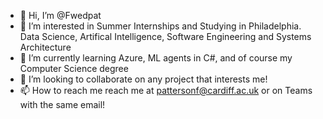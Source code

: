 - 👋 Hi, I’m @Fwedpat
- 👀 I’m interested in Summer Internships and Studying in Philadelphia. Data Science, Artifical Intelligence, Software Engineering and Systems Architecture
- 🌱 I’m currently learning Azure, ML agents in C#, and of course my Computer Science degree
- 💞️ I’m looking to collaborate on any project that interests me!
- 📫 How to reach me reach me at pattersonf@cardiff.ac.uk or on Teams with the same email!

<!---
Fwedpat/Fwedpat is a ✨ special ✨ repository because its `README.md` (this file) appears on your GitHub profile.
You can click the Preview link to take a look at your changes.
--->
